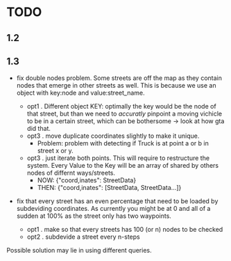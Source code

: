 # TODO

## 1.2


## 1.3

- fix double nodes problem. Some streets are off the map as they contain nodes that 
    emerge in other streets as well. This is because we use an object with key:node and value:street_name.
    - opt1 . Different object KEY: optimally the key would be the node of that street, but than we need to *accuratly* pinpoint a
        moving vichicle to be in a certain street, which can be bothersome -> look at how gta did that.
    - opt3 . move duplicate coordinates slightly to make it unique. 
        - Problem: problem with detecting if Truck is at point a or b in street x or y.
    - opt3 . just iterate both points. This will require to restructure the system.
        Every Value to the Key will be an array of shared by others nodes of differnt ways/streets.
        - NOW: {"coord,inates": StreetData}
        - THEN:  {"coord,inates": [StreetData, StreetData...]}

- fix that every street has an even percentage that need to be loaded by subdeviding coordinates.
    As currently you might be at 0 and all of a sudden at 100% as the street only has two waypoints.
    - opt1 . make so that every streets has 100 (or n) nodes to be checked
    - opt2 . subdevide a street every n-steps


Possible solution may lie in using different queries.